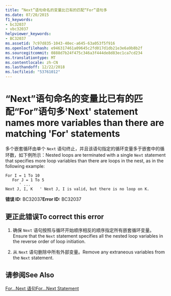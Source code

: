 ```yaml
---
title: “Next”语句命名的变量比已有的匹配“For”语句多
ms.date: 07/20/2015
f1_keywords:
- bc32037
- vbc32037
helpviewer_keywords:
- BC32037
ms.assetid: 7c97d835-1043-40ec-a645-63a053f5f916
ms.openlocfilehash: e946317461a09645c2fd017d1db21e3e6a9b8b2f
ms.sourcegitcommit: 0888d7b24f475c346a3f444de8d83ec1ca7cd234
ms.translationtype: MT
ms.contentlocale: zh-CN
ms.lasthandoff: 12/22/2018
ms.locfileid: "53761012"
---
```

# <a name="next-statement-names-more-variables-than-there-are-matching-for-statements"></a><span data-ttu-id="a1db9-102">“Next”语句命名的变量比已有的匹配“For”语句多</span><span class="sxs-lookup"><span data-stu-id="a1db9-102">'Next' statement names more variables than there are matching 'For' statements</span></span>
<span data-ttu-id="a1db9-103">多个嵌套循环由单个 `Next` 语句终止，并且该语句指定的循环变量多于嵌套中的循环数，如下例所示：</span><span class="sxs-lookup"><span data-stu-id="a1db9-103">Nested loops are terminated with a single `Next` statement that specifies more loop variables than there are loops in the nest, as in the following example:</span></span>  
  
```  
For I = 1 To 10  
   For J = 1 To 5  
      ' ...  
Next J, I, K   ' Next J, I is valid, but there is no loop on K.  
```  
  
 <span data-ttu-id="a1db9-104">**错误 ID:** BC32037</span><span class="sxs-lookup"><span data-stu-id="a1db9-104">**Error ID:** BC32037</span></span>  
  
## <a name="to-correct-this-error"></a><span data-ttu-id="a1db9-105">更正此错误</span><span class="sxs-lookup"><span data-stu-id="a1db9-105">To correct this error</span></span>  
  
1.  <span data-ttu-id="a1db9-106">确保 `Next` 语句按照与循环开始顺序相反的顺序指定所有嵌套循环变量。</span><span class="sxs-lookup"><span data-stu-id="a1db9-106">Ensure that the `Next` statement specifies all the nested loop variables in the reverse order of loop initiation.</span></span>  
  
2.  <span data-ttu-id="a1db9-107">从 `Next` 语句删除中所有外部变量。</span><span class="sxs-lookup"><span data-stu-id="a1db9-107">Remove any extraneous variables from the `Next` statement.</span></span>  
  
## <a name="see-also"></a><span data-ttu-id="a1db9-108">请参阅</span><span class="sxs-lookup"><span data-stu-id="a1db9-108">See Also</span></span>  
 [<span data-ttu-id="a1db9-109">For...Next 语句</span><span class="sxs-lookup"><span data-stu-id="a1db9-109">For...Next Statement</span></span>](../../visual-basic/language-reference/statements/for-next-statement.md)
